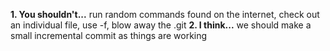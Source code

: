 **1. You shouldn't...**
run random commands found on the internet, check out an individual file, use -f, blow away the .git
**2. I think...**
we should make a small incremental commit as things are working